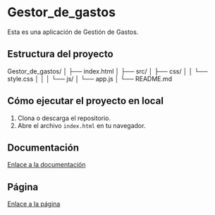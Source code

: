 # Gestor_de_gastos

Esta es una aplicación de Gestión de Gastos.

## Estructura del proyecto

Gestor_de_gastos/
│
├── index.html
│
├── src/
│   ├── css/
│   │   └── style.css
│   │
│   └── js/
│       └── app.js
│
└── README.md

## Cómo ejecutar el proyecto en local

1. Clona o descarga el repositorio.
2. Abre el archivo `index.html` en tu navegador.

## Documentación

[Enlace a la documentación](https://drive.google.com/drive/folders/1YsjJHTX_BtCduoW4PUajoH86BeIF21C9)

## Página

[Enlace a la página]()

